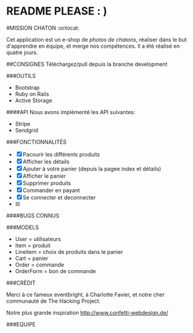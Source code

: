 # README PLEASE  : ) 

#MISSION CHATON :octocat:

Cet application est un e-shop de *photos de chatons*, réaliser dans le but d'apprendre en équipe, et merge nos compétences.  Il a été réalisé en quatre jours. 

##CONSIGNES 
Téléchargez/pull depuis la branche development 

###OUTILS 

* Bootstrap
* Ruby on Rails 
* Active Storage

####API 
Nous avons implémenté les API suivantes: 

* Stripe 
* Sendgrid
 

###FONCTIONNALITÉS

- [x] Pacourir les différents produits
- [x] Afficher les détails
- [x] Ajouter à votre panier (depuis la pagee index et détails) 
- [x] Afficher le panier
- [x] Supprimer produits
- [x] Commander en payant 
- [x] Se connecter et deconnecter
- [x]

####BUGS CONNUS 

###MODELS 

* User = utilisateurs
* Item = produit
* Lineitem = choix de produits dans le panier 
* Cart = panier
* Order = commande 
* OrderForm = bon de commande 

###CRÈDIT 

Merci à ce fameux eventbright, à Charlotte Favier, et notre cher communauté de The Hacking Project. 

Notre plus grande inspiration http://www.confetti-webdesign.de/ 


###EQUIPE 
